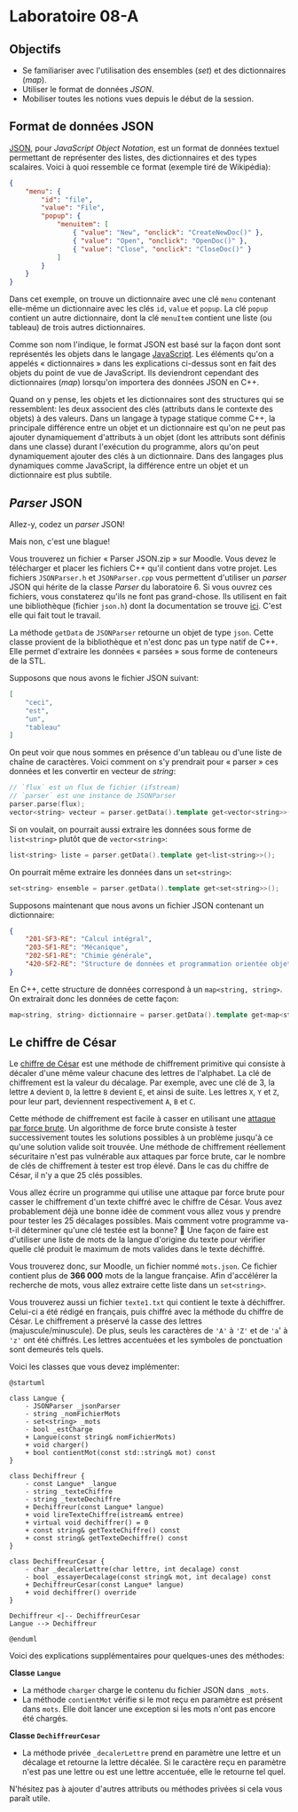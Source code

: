 # Laboratoire 08-A

## Objectifs

* Se familiariser avec l'utilisation des ensembles (*set*) et des dictionnaires (*map*).
* Utiliser le format de données *JSON*.
* Mobiliser toutes les notions vues depuis le début de la session.

## Format de données JSON

[JSON](https://fr.wikipedia.org/wiki/JavaScript_Object_Notation), pour *JavaScript Object Notation*, est un format de données textuel permettant de représenter des listes, des dictionnaires et des types scalaires. Voici à quoi ressemble ce format (exemple tiré de Wikipédia):

```json
{
    "menu": {
        "id": "file",
        "value": "File",
        "popup": {
            "menuitem": [
                { "value": "New", "onclick": "CreateNewDoc()" },
                { "value": "Open", "onclick": "OpenDoc()" },
                { "value": "Close", "onclick": "CloseDoc()" }
            ]
        }
    }
}
```

Dans cet exemple, on trouve un dictionnaire avec une clé `menu` contenant elle-même un dictionnaire avec les clés `id`, `value` et `popup`. La clé `popup` contient un autre dictionnaire, dont la clé `menuItem` contient une liste (ou tableau) de trois autres dictionnaires.

Comme son nom l'indique, le format JSON est basé sur la façon dont sont représentés les objets dans le langage [JavaScript](https://fr.wikipedia.org/wiki/JavaScript). Les éléments qu'on a appelés « dictionnaires » dans les explications ci-dessus sont en fait des objets du point de vue de JavaScript. Ils deviendront cependant des dictionnaires (*map*) lorsqu'on importera des données JSON en C++.

Quand on y pense, les objets et les dictionnaires sont des structures qui se ressemblent: les deux associent des clés (attributs dans le contexte des objets) à des valeurs. Dans un langage à typage statique comme C++, la principale différence entre un objet et un dictionnaire est qu'on ne peut pas ajouter dynamiquement d'attributs à un objet (dont les attributs sont définis dans une classe) durant l'exécution du programme, alors qu'on peut dynamiquement ajouter des clés à un dictionnaire. Dans des langages plus dynamiques comme JavaScript, la différence entre un objet et un dictionnaire est plus subtile.

## *Parser* JSON

Allez-y, codez un *parser* JSON!

Mais non, c'est une blague!

Vous trouverez un fichier « Parser JSON.zip » sur Moodle. Vous devez le télécharger et placer les fichiers C++ qu'il contient dans votre projet. Les fichiers `JSONParser.h` et `JSONParser.cpp` vous permettent d'utiliser un *parser* JSON qui hérite de la classe *Parser* du laboratoire 6. Si vous ouvrez ces fichiers, vous constaterez qu'ils ne font pas grand-chose. Ils utilisent en fait une bibliothèque (fichier `json.h`) dont la documentation se trouve [ici](https://github.com/nlohmann/json). C'est elle qui fait tout le travail.

La méthode `getData` de `JSONParser` retourne un objet de type `json`. Cette classe provient de la bibliothèque et n'est donc pas un type natif de C++. Elle permet d'extraire les données « parsées » sous forme de conteneurs de la STL.

Supposons que nous avons le fichier JSON suivant:

```json
[
    "ceci",
    "est",
    "un",
    "tableau"
]
```

On peut voir que nous sommes en présence d'un tableau ou d'une liste de chaîne de caractères. Voici comment on s'y prendrait pour « parser » ces données et les convertir en vecteur de *string*:

```cpp
// `flux` est un flux de fichier (ifstream)
// `parser` est une instance de JSONParser
parser.parse(flux); 
vector<string> vecteur = parser.getData().template get<vector<string>>();
```

Si on voulait, on pourrait aussi extraire les données sous forme de `list<string>` plutôt que de `vector<string>`:

```cpp
list<string> liste = parser.getData().template get<list<string>>();
```

On pourrait même extraire les données dans un `set<string>`:

```cpp
set<string> ensemble = parser.getData().template get<set<string>>();
```

Supposons maintenant que nous avons un fichier JSON contenant un dictionnaire:

```json
{
    "201-SF3-RE": "Calcul intégral",
    "203-SF1-RE": "Mécanique",
    "202-SF1-RE": "Chimie générale",
    "420-SF2-RE": "Structure de données et programmation orientée objet"
}
```

En C++, cette structure de données correspond à un `map<string, string>`. On extrairait donc les données de cette façon:

```cpp
map<string, string> dictionnaire = parser.getData().template get<map<string, string>>();
```

## Le chiffre de César

Le [chiffre de César](https://fr.wikipedia.org/wiki/Chiffrement_par_d%C3%A9calage) est une méthode de chiffrement primitive qui consiste à décaler d'une même valeur chacune des lettres de l'alphabet. La clé de chiffrement est la valeur du décalage. Par exemple, avec une clé de 3, la lettre `A` devient `D`, la lettre `B` devient `E`, et ainsi de suite. Les lettres `X`, `Y` et `Z`, pour leur part, deviennent respectivement `A`, `B` et `C`.

Cette méthode de chiffrement est facile à casser en utilisant une [attaque par force brute](https://fr.wikipedia.org/wiki/Attaque_par_force_brute). Un algorithme de force brute consiste à tester successivement toutes les solutions possibles à un problème jusqu'à ce qu'une solution valide soit trouvée. Une méthode de chiffrement réellement sécuritaire n'est pas vulnérable aux attaques par force brute, car le nombre de clés de chiffrement à tester est trop élevé. Dans le cas du chiffre de César, il n'y a que 25 clés possibles.

Vous allez écrire un programme qui utilise une attaque par force brute pour casser le chiffrement d'un texte chiffré avec le chiffre de César. Vous avez probablement déjà une bonne idée de comment vous allez vous y prendre pour tester les 25 décalages possibles. Mais comment votre programme va-t-il déterminer qu'une clé testée est la bonne? 🤔 Une façon de faire est d'utiliser une liste de mots de la langue d'origine du texte pour vérifier quelle clé produit le maximum de mots valides dans le texte déchiffré.

Vous trouverez donc, sur Moodle, un fichier nommé `mots.json`. Ce fichier contient plus de **366 000** mots de la langue française. Afin d'accélérer la recherche de mots, vous allez extraire cette liste dans un `set<string>`.

Vous trouverez aussi un fichier `texte1.txt` qui contient le texte à déchiffrer. Celui-ci a été rédigé en français, puis chiffré avec la méthode du chiffre de César. Le chiffrement a préservé la casse des lettres (majuscule/minuscule). De plus, seuls les caractères de `'A'`  à `'Z'` et de `'a`' à `'z'` ont été chiffrés. Les lettres accentuées et les symboles de ponctuation sont demeurés tels quels.

Voici les classes que vous devez implémenter:

```plantuml
@startuml

class Langue {
    - JSONParser _jsonParser
    - string _nomFichierMots
    - set<string> _mots
    - bool _estCharge
    + Langue(const string& nomFichierMots)
    + void charger()
    + bool contientMot(const std::string& mot) const
}

class Dechiffreur {
    - const Langue* _langue    
    - string _texteChiffre
    - string _texteDechiffre
    + Dechiffreur(const Langue* langue)
    + void lireTexteChiffre(istream& entree)
    + virtual void dechiffrer() = 0
    + const string& getTexteChiffre() const
    + const string& getTexteDechiffre() const
}

class DechiffreurCesar {
    - char _decalerLettre(char lettre, int decalage) const
    - bool _essayerDecalage(const string& mot, int decalage) const
    + DechiffreurCesar(const Langue* langue)
    + void dechiffrer() override
}

Dechiffreur <|-- DechiffreurCesar
Langue --> Dechiffreur

@enduml
```

Voici des explications supplémentaires pour quelques-unes des méthodes:

**Classe `Langue`**

* La méthode `charger` charge le contenu du fichier JSON dans `_mots`.
* La méthode `contientMot` vérifie si le mot reçu en paramètre est présent dans `mots`. Elle doit lancer une exception si les mots n'ont pas encore été chargés.

**Classe `DechiffreurCesar`**

* La méthode privée `_decalerLettre` prend en paramètre une lettre et un décalage et retourne la lettre décalée. Si le caractère reçu en paramètre n'est pas une lettre ou est une lettre accentuée, elle le retourne tel quel.

N'hésitez pas à ajouter d'autres attributs ou méthodes privées si cela vous paraît utile.
